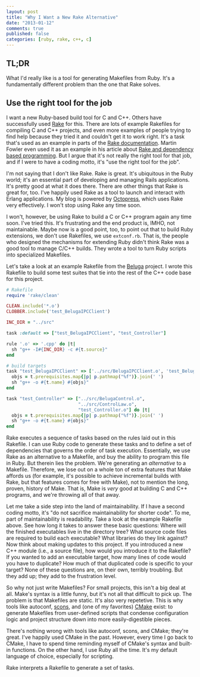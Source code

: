 ```yaml
---
layout: post
title: "Why I Want a New Rake Alternative"
date: "2013-01-12"
comments: true
published: false
categories: [ruby, rake, c++, c]
---
```


## TL;DR

What I'd really like is a tool for generating Makefiles from Ruby.  It's a
fundamentally different problem than the one that Rake solves.  

## Use the right tool for the job

I want a new Ruby-based build tool for C and C++.  Others have successfully
used [Rake](http://rake.rubyforge.org) for this.  There are lots of example
Rakefiles for compiling C and C++ projects, and even more examples of people
trying to find help because they tried it and couldn't get it to work right.
It's a task that's used as an example in parts of the [Rake documentation](http://rake.rubyforge.org/files/doc/rakefile_rdoc.html).  Martin
Fowler even used it as an example in his article about [Rake and dependency based programming](http://martinfowler.com/articles/rake.html).  But I argue that it's not
really the right tool for that job, and if I were to have a coding motto, it's
"use the right tool for the job".

I'm not saying that I don't like Rake.  Rake is great.  It's ubiquitous in
the Ruby world; it's an essential part of developing and managing Rails applications.  It's pretty good at what it does there.  There are other
things that Rake is great for, too.  I've happily used Rake as a tool to launch
and interact with Erlang applications.  My blog is powered by [Octopress](http://octopress.org), which uses Rake very effectively.  I won't stop using Rake any time soon.

I won't, however, be using Rake to build a C or C++ program again any time
soon.  I've tried this.  It's frustrating and the end product is,
IMHO, not maintainable.  Maybe now is a good point, too, to point out that to
build Ruby extensions, we don't use Rakefiles, we use `extconf.rb`.  That is,
the people who designed the mechanisms for extending Ruby didn't think Rake was
a good tool to manage C/C++ builds.  They wrote a tool to turn Ruby scripts into
specialized Makefiles.

Let's take a look at an example Rakefile from the
[Beluga](http://github.com/leonard-lab/Beluga) project.  I wrote this Rakefile
to build some test suites that tie into the rest of the C++ code base for this
project.

``` ruby
# Rakefile
require 'rake/clean'

CLEAN.include('*.o')
CLOBBER.include('test_BelugaIPCClient')

INC_DIR = "../src"

task :default => ["test_BelugaIPCClient", "test_Controller"]

rule '.o' => '.cpp' do |t|
  sh "g++ -I#{INC_DIR} -c #{t.source}"
end

# build targets
task "test_BelugaIPCClient" => ['../src/BelugaIPCClient.o', 'test_BelugaIPCClient.o'] do |t|
  objs = t.prerequisites.map{|p| p.pathmap("%f")}.join(' ')
  sh "g++ -o #{t.name} #{objs}"
end

task "test_Controller" => ["../src/BelugaControl.o",
                           "../src/ControlLaw.o",
                           "test_Controller.o"] do |t|
  objs = t.prerequisites.map{|p| p.pathmap("%f")}.join(' ')
  sh "g++ -o #{t.name} #{objs}"
end
```

Rake executes a sequence of tasks based on the rules laid out in this Rakefile.
I can use Ruby code to generate these tasks and to define a set of dependencies
that governs the order of task execution.  Essentially, we use Rake as an
alternative to a Makefile, and buy the ability to program this file in Ruby.
But therein lies the problem.  We're generating an *alternative* to a Makefile.
Therefore, we lose out on a whole ton of extra features that Make affords us
(for example, it's possible to achieve incremental builds with Rake, but that
features comes for free with Make), not to mention the long, proven, history of
Make.  That is, Make is _very_ good at building C and C++ programs, and we're
throwing all of that away.

Let me take a side step into the land of maintainability.  If I have a second
coding motto, it's "do not sacrifice maintainability for shorter code".  To me,
part of maintainability is readability.  Take a look at the example Rakefile
above.  See how long it takes to answer these basic questions:  Where will the
finished executables live in the directory tree?  What source code files are
required to build each executable?  What libraries do they link against?  Now
think about making updates to this project.  If you introduced a new C++ module
(i.e., a source file), how would you introduce it to the Rakefile?  If you
wanted to add an executable target, how many lines of code would you have to
duplicate?  How much of that duplicated code is specific to your target?  None
of these questions are, on their own, terribly troubling.  But they add up;
they add to the frustration level.

So why not just write Makefiles?  For small projects, this isn't a big deal at
all.  Make's syntax is a little funny, but it's not all that difficult to pick
up.  The problem is that Makefiles are static.  It's also very repetetive.
This is why tools like autoconf, [scons](http://scons.org), and (one of my
favorites) [CMake](http://cmake.org) exist: to generate Makefiles from
user-defined scripts that condense configuration logic and project structure
down into more easily-digestible pieces.  

There's nothing wrong with tools like autoconf, scons, and CMake; they're
great.  I've happily used CMake in the past.  However, every time I go back to
CMake, I have to spend time reminding myself of CMake's syntax and built-in
functions.  On the other hand, I use Ruby all the time.  It's my default
language of choice, especially for scripting.  


Rake interprets a Rakefile to generate a set of tasks.
